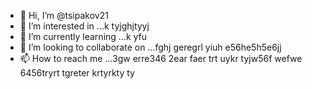 - 👋 Hi, I’m @tsipakov21
- 👀 I’m interested in ...k tyjghjtyyj
- 🌱 I’m currently learning ...k yfu
- 💞️ I’m looking to collaborate on ...fghj geregrl yiuh e56he5h5e6jj 
- 📫 How to reach me ...3gw erre346 2ear faer trt uykr tyjw56f wefwe 6456tryrt tgreter krtyrkty ty
<!---hxfghrths rt554
tsipakov21/tsipakov21 is a ✨ special ✨ repository because its `README.md` (this file) appears on your GitHub profile.
You can click the Preview link to take a look at your changes.
--->
